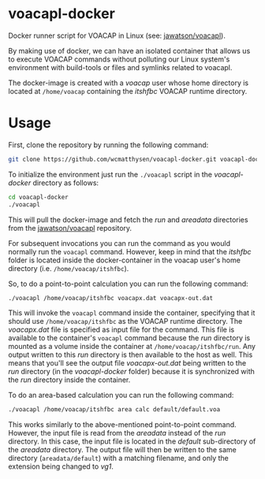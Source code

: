 # voacapl-docker

Docker runner script for VOACAP in Linux
(see: [jawatson/voacapl](https://github.com/jawatson/voacapl)).

By making use of docker, we can have an isolated container that allows us to execute
VOACAP commands without polluting our Linux system's environment with build-tools or
files and symlinks related to voacapl.

The docker-image is created with a *voacap* user whose home directory is located at
`/home/voacap` containing the *itshfbc* VOACAP runtime directory.

# Usage

First, clone the repository by running the following command:

```bash
git clone https://github.com/wcmatthysen/voacapl-docker.git voacapl-docker
```

To initialize the environment just run the `./voacapl` script in the *voacapl-docker*
directory as follows:

```bash
cd voacapl-docker
./voacapl
```

This will pull the docker-image and fetch the *run* and *areadata* directories from
the [jawatson/voacapl](https://github.com/jawatson/voacapl) repository.

For subsequent invocations you can run the command as you would normally run the
`voacapl` command. However, keep in mind that the *itshfbc* folder is located inside
the docker-container in the voacap user's home directory (i.e. `/home/voacap/itshfbc`).

So, to do a point-to-point calculation you can run the following command:

```bash
./voacapl /home/voacap/itshfbc voacapx.dat voacapx-out.dat
```

This will invoke the `voacapl` command inside the container, specifying that it should
use `/home/voacap/itshfbc` as the VOACAP runtime directory. The *voacapx.dat* file is
specified as input file for the command. This file is available to the container's
`voacapl` command because the *run* directory is mounted as a volume inside the container
at `/home/voacap/itshfbc/run`. Any output written to this *run* directory is then available
to the host as well. This means that you'll see the output file *voacapx-out.dat* being
written to the *run* directory (in the *voacapl-docker* folder) because it is synchronized
with the *run* directory inside the container.

To do an area-based calculation you can run the following command:

```bash
./voacapl /home/voacap/itshfbc area calc default/default.voa
```

This works similarly to the above-mentioned point-to-point command. However, the input
file is read from the *areadata* instead of the *run* directory. In this case, the
input file is located in the *default* sub-directory of the *areadata* directory.
The output file will then be written to the same directory (`areadata/default`) with
a matching filename, and only the extension being changed to *vg1*.
